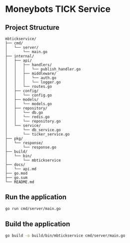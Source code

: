 # Moneybots TICK Service

## Project Structure

```text
mbtickservice/
├── cmd/
│   └── server/
│       └── main.go
├── internal/
│   ├── api/
│   │   ├── handlers/
│   │   │   └── publish_handler.go
│   │   ├── middleware/
│   │   │   └── auth.go
│   │   │   └── logger.go
│   │   └── routes.go
│   ├── config/
│   │   └── config.go
│   ├── models/
│   │   └── models.go
│   ├── repository/
│   │   └── db.go
│   │   └── redis.go
│   │   └── repository.go
│   └── service/
│       └── db_service.go
│       └── ticker_service.go
├── pkg/
│   └── response/
│       └── response.go
├── build/
│   └── bin/
│       └── mbtickservice
├── docs/
│   └── api.md
├── go.mod
├── go.sum
└── README.md
```

## Run the application

```bash
go run cmd/server/main.go
```

## Build the application

```bash
go build -o build/bin/mbtickservice cmd/server/main.go
```
